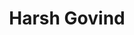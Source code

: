 ---
title: Harsh Govind
organization: Microsoft
country: USA
talk: "Lessons for the Next Machine Learning Project"
permalink: /speakers/#harsh-govind
---